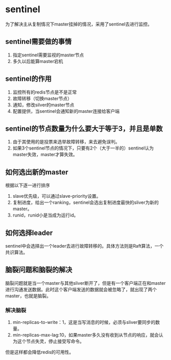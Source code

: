 # sentinel
为了解决主从复制情况下master挂掉的情况，采用了sentinel去进行监控。

## sentinel需要做的事情
1. 指定sentinel需要监视的master节点
2. 多久以后能算master宕机

## sentinel的作用
1. 监控所有的redis节点是不是正常
2. 故障转移（切换master节点）
3. 通知，修改silver的master节点
4. 配置提供，当sentinel会通知新的master连接给客户端

## sentinel的节点数量为什么要大于等于3，并且是单数
1. 由于其使用的是投票来选举故障转移，来去避免误判。
2. 如果3个sentinel节点的情况下，只要有2个（大于一半的）sentinel认为master失效，master才算失效。

## 如何选出新的master
根据以下逐一进行排序
1. slave优先级，可以通过slave-priority设置。
2. 复制进度，给出一个ranking，sentinel会选出复制进度最快的sliver为新的master。
3. runid，runid小是当成为运行id。

## 如何选择leader
sentinel中会选择出一个leader去进行故障转移的。具体方法则是Raft算法，一个共识算法。

## 脑裂问题和脑裂的解决
脑裂问题就是当一个master与其他sliver断开了，但是有一个客户端正在和master进行沟通发送数据。此时这个客户端发送的数据就会被忽略了，就出现了两个master，也就是脑裂。

### 解决脑裂
1. min-replicas-to-write：1，这是当写消息的时候，必须与sliver要同步的数量。
2. min-replicas-max-lag:10，如果master多久没有收到从节点的响应，就会认为这个节点失灵，停止接受写命令。

但是这样都会降低redis的可用性。